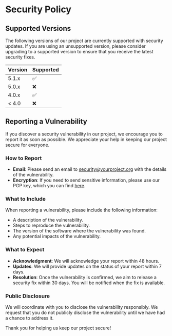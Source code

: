 # Security Policy

## Supported Versions

The following versions of our project are currently supported with security updates. If you are using an unsupported version, please consider upgrading to a supported version to ensure that you receive the latest security fixes.

| Version | Supported          |
| ------- | ------------------ |
| 5.1.x   | :white_check_mark: |
| 5.0.x   | :x:                |
| 4.0.x   | :white_check_mark: |
| < 4.0   | :x:                |

## Reporting a Vulnerability

If you discover a security vulnerability in our project, we encourage you to report it as soon as possible. We appreciate your help in keeping our project secure for everyone.

### How to Report

- **Email**: Please send an email to [security@yourproject.org](mailto:security@yourproject.org) with the details of the vulnerability.
- **Encryption**: If you need to send sensitive information, please use our PGP key, which you can find [here](https://yourproject.org/pgp-key).

### What to Include

When reporting a vulnerability, please include the following information:

- A description of the vulnerability.
- Steps to reproduce the vulnerability.
- The version of the software where the vulnerability was found.
- Any potential impacts of the vulnerability.

### What to Expect

- **Acknowledgment**: We will acknowledge your report within 48 hours.
- **Updates**: We will provide updates on the status of your report within 7 days.
- **Resolution**: Once the vulnerability is confirmed, we aim to release a security fix within 30 days. You will be notified when the fix is available.

### Public Disclosure

We will coordinate with you to disclose the vulnerability responsibly. We request that you do not publicly disclose the vulnerability until we have had a chance to address it.

Thank you for helping us keep our project secure!
